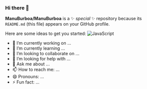 ### Hi there 👋
**ManuBurboa/ManuBurboa** is a ✨ _special_ ✨ repository because its `README.md` (this file) appears on your GitHub profile.

Here are some ideas to get you started:
![JavaScript](https://github.com/ManuBurboa/ManuBurboa/assets/89232266/f3b17af3-6e29-447d-8181-aa4f0fd6b5af)


- 🔭 I’m currently working on ...
- 🌱 I’m currently learning ...
- 👯 I’m looking to collaborate on ...
- 🤔 I’m looking for help with ...
- 💬 Ask me about ...
- 📫 How to reach me: ...
- 😄 Pronouns: ...
- ⚡ Fun fact: ...
